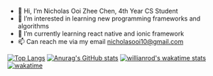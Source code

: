 - 👋 Hi, I’m Nicholas Ooi Zhee Chen, 4th Year CS Student
- 👀 I’m interested in learning new programming frameworks and algorithms
- 🌱 I’m currently learning react native and ionic framework
- 📫 Can reach me via my email nicholasooi10@gmail.com

[![Top Langs](https://github-readme-stats.vercel.app/api/top-langs/?username=nickyui99)](https://github.com/anuraghazra/github-readme-stats)
[![Anurag's GitHub stats](https://github-readme-stats.vercel.app/api?username=nickyui99)](https://github.com/anuraghazra/github-readme-stats)
[![willianrod's wakatime stats](https://github-readme-stats.vercel.app/api/wakatime?username=@nickyui99)](https://github.com/anuraghazra/github-readme-stats)
[![wakatime](https://wakatime.com/badge/user/490d5096-ca43-4a7c-9cec-c70f530edb33.svg)](https://wakatime.com/@490d5096-ca43-4a7c-9cec-c70f530edb33)

<!---
nickyui99/nickyui99 is a ✨ special ✨ repository because its `README.md` (this file) appears on your GitHub profile.
You can click the Preview link to take a look at your changes.
--->
